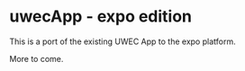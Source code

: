 # uwecApp - expo edition 

This is a port of the existing UWEC App to the expo platform.

More to come.
